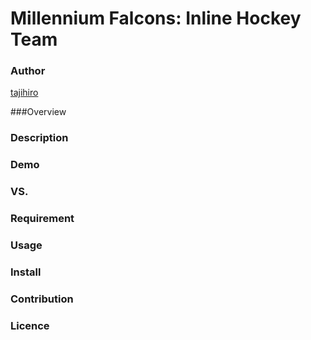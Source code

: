 Millennium Falcons: Inline Hockey Team
=======

### Author

[tajihiro](https://github.com/tajihiro)

###Overview

### Description

### Demo

### VS. 

### Requirement

### Usage

### Install

### Contribution

### Licence

